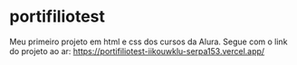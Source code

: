 # portifiliotest
Meu primeiro projeto em html e css dos cursos da Alura.
Segue com o link do projeto ao ar: https://portifiliotest-iikouwklu-serpa153.vercel.app/
